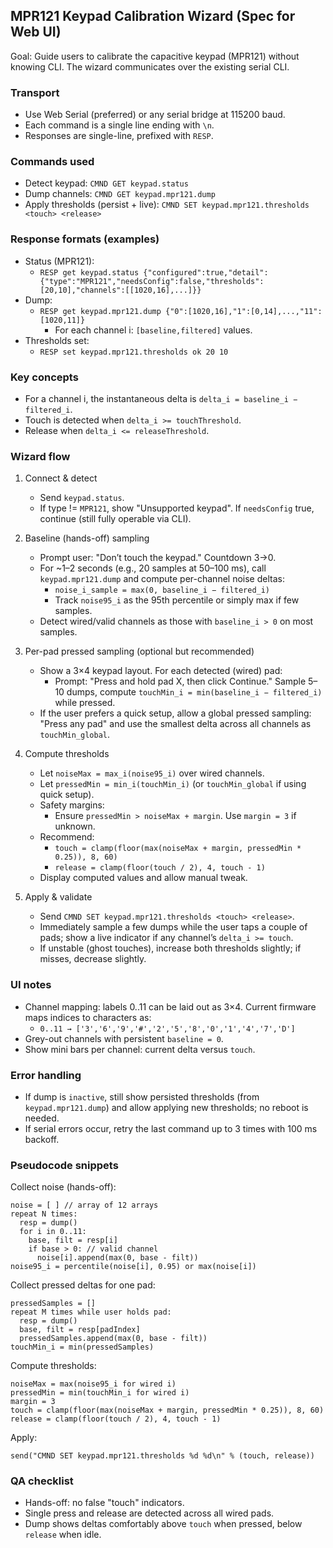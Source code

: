 ## MPR121 Keypad Calibration Wizard (Spec for Web UI)

Goal: Guide users to calibrate the capacitive keypad (MPR121) without knowing CLI. The wizard communicates over the existing serial CLI.

### Transport

- Use Web Serial (preferred) or any serial bridge at 115200 baud.
- Each command is a single line ending with `\n`.
- Responses are single-line, prefixed with `RESP`.

### Commands used

- Detect keypad: `CMND GET keypad.status`
- Dump channels: `CMND GET keypad.mpr121.dump`
- Apply thresholds (persist + live): `CMND SET keypad.mpr121.thresholds <touch> <release>`

### Response formats (examples)

- Status (MPR121):
  - `RESP get keypad.status {"configured":true,"detail":{"type":"MPR121","needsConfig":false,"thresholds":[20,10],"channels":[[1020,16],...]}}`
- Dump:
  - `RESP get keypad.mpr121.dump {"0":[1020,16],"1":[0,14],...,"11":[1020,11]}`
    - For each channel i: `[baseline,filtered]` values.
- Thresholds set:
  - `RESP set keypad.mpr121.thresholds ok 20 10`

### Key concepts

- For a channel i, the instantaneous delta is `delta_i = baseline_i − filtered_i`.
- Touch is detected when `delta_i >= touchThreshold`.
- Release when `delta_i <= releaseThreshold`.

### Wizard flow

1. Connect & detect

   - Send `keypad.status`.
   - If type != `MPR121`, show "Unsupported keypad". If `needsConfig` true, continue (still fully operable via CLI).

2. Baseline (hands-off) sampling

   - Prompt user: "Don’t touch the keypad." Countdown 3→0.
   - For ~1–2 seconds (e.g., 20 samples at 50–100 ms), call `keypad.mpr121.dump` and compute per-channel noise deltas:
     - `noise_i_sample = max(0, baseline_i − filtered_i)`
     - Track `noise95_i` as the 95th percentile or simply max if few samples.
   - Detect wired/valid channels as those with `baseline_i > 0` on most samples.

3. Per-pad pressed sampling (optional but recommended)

   - Show a 3×4 keypad layout. For each detected (wired) pad:
     - Prompt: "Press and hold pad X, then click Continue." Sample 5–10 dumps, compute `touchMin_i = min(baseline_i − filtered_i)` while pressed.
   - If the user prefers a quick setup, allow a global pressed sampling: "Press any pad" and use the smallest delta across all channels as `touchMin_global`.

4. Compute thresholds

   - Let `noiseMax = max_i(noise95_i)` over wired channels.
   - Let `pressedMin = min_i(touchMin_i)` (or `touchMin_global` if using quick setup).
   - Safety margins:
     - Ensure `pressedMin > noiseMax + margin`. Use `margin = 3` if unknown.
   - Recommend:
     - `touch = clamp(floor(max(noiseMax + margin, pressedMin * 0.25)), 8, 60)`
     - `release = clamp(floor(touch / 2), 4, touch - 1)`
   - Display computed values and allow manual tweak.

5. Apply & validate
   - Send `CMND SET keypad.mpr121.thresholds <touch> <release>`.
   - Immediately sample a few dumps while the user taps a couple of pads; show a live indicator if any channel’s `delta_i >= touch`.
   - If unstable (ghost touches), increase both thresholds slightly; if misses, decrease slightly.

### UI notes

- Channel mapping: labels 0..11 can be laid out as 3×4. Current firmware maps indices to characters as:
  - `0..11 → ['3','6','9','#','2','5','8','0','1','4','7','D']`
- Grey-out channels with persistent `baseline = 0`.
- Show mini bars per channel: current delta versus `touch`.

### Error handling

- If dump is `inactive`, still show persisted thresholds (from `keypad.mpr121.dump`) and allow applying new thresholds; no reboot is needed.
- If serial errors occur, retry the last command up to 3 times with 100 ms backoff.

### Pseudocode snippets

Collect noise (hands-off):

```
noise = [ ] // array of 12 arrays
repeat N times:
  resp = dump()
  for i in 0..11:
    base, filt = resp[i]
    if base > 0: // valid channel
      noise[i].append(max(0, base - filt))
noise95_i = percentile(noise[i], 0.95) or max(noise[i])
```

Collect pressed deltas for one pad:

```
pressedSamples = []
repeat M times while user holds pad:
  resp = dump()
  base, filt = resp[padIndex]
  pressedSamples.append(max(0, base - filt))
touchMin_i = min(pressedSamples)
```

Compute thresholds:

```
noiseMax = max(noise95_i for wired i)
pressedMin = min(touchMin_i for wired i)
margin = 3
touch = clamp(floor(max(noiseMax + margin, pressedMin * 0.25)), 8, 60)
release = clamp(floor(touch / 2), 4, touch - 1)
```

Apply:

```
send("CMND SET keypad.mpr121.thresholds %d %d\n" % (touch, release))
```

### QA checklist

- Hands-off: no false "touch" indicators.
- Single press and release are detected across all wired pads.
- Dump shows deltas comfortably above `touch` when pressed, below `release` when idle.
